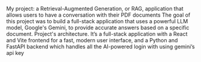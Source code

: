 My project: a Retrieval-Augmented Generation, or RAG, application that allows users to have a conversation with their PDF documents
The goal of this project was to build a full-stack application that uses a powerful LLM model, Google's Gemini, to provide accurate answers based on a specific document.
Project's architecture. It’s a full-stack application with a React and Vite frontend for a fast, modern user interface, and a Python and FastAPI backend which handles all the AI-powered login with using gemini’s api key
